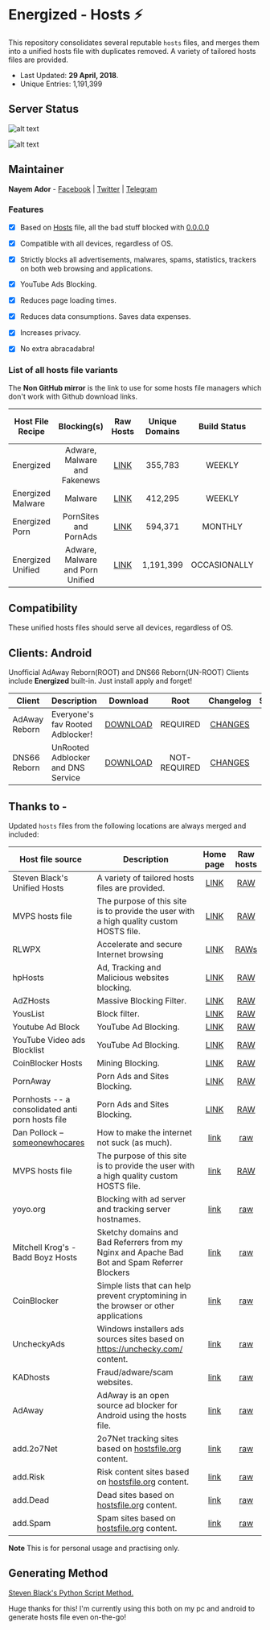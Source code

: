 # Energized - Hosts ⚡

This repository consolidates several reputable `hosts` files, and merges them into a unified hosts file with duplicates removed.  A variety of tailored hosts files are provided.

* Last Updated: **29 April, 2018**.
* Unique Entries: 1,191,399
## Server Status
![alt text](https://img.shields.io/badge/Hosts_Server_Status-DOWN-red.svg?longCache=true&style=flat)

![alt text](https://img.shields.io/badge/RAW_Status-UP-green.svg?longCache=true&style=flat)



## Maintainer

**Nayem Ador** - [Facebook](https://facebook.com/adroitadorkhan) | [Twitter](https://twitter.com/adroitadorkhan) | [Telegram](https://t.me/adroitadorkhan)


### Features

- [x] Based on [Hosts](http://lmgtfy.com/?q=what+is+hosts+file) file, all the bad stuff blocked with [0.0.0.0](http://lmgtfy.com/?q=what+is+0.0.0.0)

- [x] Compatible with all devices, regardless of OS.

- [x] Strictly blocks all advertisements, malwares, spams, statistics, trackers on both web browsing and applications.

- [x] YouTube Ads Blocking.

- [x] Reduces page loading times.

- [x] Reduces data consumptions. Saves data expenses.

- [x] Increases privacy.

- [x] No extra abracadabra! 


### List of all hosts file variants

The **Non GitHub mirror** is the link to use for some hosts file managers which don't work with Github download links.

Host File Recipe | Blocking(s) | Raw Hosts | Unique Domains | Build Status | Non Github mirror | Size
---------------- |:------:|:---------:|:--------------:|:-------------:|:-------------:|:-------------:
Energized | Adware, Malware and Fakenews | [LINK](https://raw.githubusercontent.com/AdroitAdorKhan/Energized/master/Energized) | 355,783 | WEEKLY | [LINK](http://ador.heliohost.org/Energized) | 10.3 MB
Energized Malware | Malware | [LINK](https://raw.githubusercontent.com/AdroitAdorKhan/Energized/master/EnergizedMalware) | 412,295 | WEEKLY | [LINK](http://ador.heliohost.org/EnergizedMalware) | 11.8 MB
Energized Porn | PornSites and PornAds | [LINK](https://raw.githubusercontent.com/AdroitAdorKhan/Energized/master/EnergizedPorn) | 594,371 | MONTHLY | [LINK](http://ador.heliohost.org/EnergizedPorn) | 15.8 MB
Energized Unified | Adware, Malware and Porn Unified | [LINK](https://raw.githubusercontent.com/AdroitAdorKhan/Energized/master/EnergizedUnified) | 1,191,399 | OCCASIONALLY | [LINK](http://ador.heliohost.org/EnergizedUnified) | 33.3 MB

## Compatibility 

These unified hosts files should serve all devices, regardless of OS.

## Clients: Android

Unofficial AdAway Reborn(ROOT) and DNS66 Reborn(UN-ROOT) Clients include **Energized** built-in. Just install apply and forget!

Client | Description | Download | Root | Changelog | Size |
-----------------|-------------|:---------:|:---------:|:---------:|:---------:|
AdAway Reborn | Everyone's fav Rooted Adblocker! |[DOWNLOAD](https://tiny.cc/adaway_energized) | REQUIRED | [CHANGES](https://github.com/AdroitAdorKhan/Energized/blob/master/Clients/Android/AdAwayReborn/Changes.md) | 4.9 MB
DNS66 Reborn | UnRooted Adblocker and DNS Service |[DOWNLOAD](https://tiny.cc/dns66_energized) | NOT-REQUIRED | [CHANGES](https://github.com/AdroitAdorKhan/Energized/blob/master/Clients/Android/DNS66Reborn/Changes.md) | 2.8 MB

## Thanks to -

Updated `hosts` files from the following locations are always merged and
included:

Host file source | Description | Home page | Raw hosts |
-----------------|-------------|:---------:|:---------:|
Steven Black's Unified Hosts | A variety of tailored hosts files are provided. |[LINK](https://github.com/StevenBlack/hosts/) | [RAW](https://raw.githubusercontent.com/StevenBlack/hosts/master/alternates/fakenews-gambling/hosts) | 
MVPS hosts file | The purpose of this site is to provide the user with a high quality custom HOSTS file. |[LINK](http://winhelp2002.mvps.org/) | [RAW](http://winhelp2002.mvps.org/hosts.txt) | 
RLWPX | Accelerate and secure Internet browsing |[LINK](http://rlwpx.free.fr/WPFF/hosts.htm) | [RAWs](http://rlwpx.free.fr/WPFF/hosts.htm) |
hpHosts | Ad, Tracking and Malicious websites  blocking. |[LINK](https://hosts-file.net/) | [RAW](https://hosts-file.net/?s=Download) |
AdZHosts | Massive Blocking Filter. |[LINK](https://adzhosts.fr/) | [RAW](https://adzhosts.fr/hosts/adzhosts-android.txt) |
YousList | Block filter. |[LINK](https://github.com/yous/YousList) | [RAW](https://github.com/yous/YousList/raw/master/youslist.txt) |
Youtube Ad Block | YouTube Ad Blocking. |[LINK](https://github.com/arthurgeron/blockYTAds) | [RAW](https://raw.githubusercontent.com/arthurgeron/blockYTAds/master/hosts.txt) |
YouTube Video ads Blocklist | YouTube Ad Blocking. |[LINK](https://github.com/anudeepND/youtubeadsblacklist) | [RAW](https://raw.githubusercontent.com/anudeepND/youtubeadsblacklist/master/hosts.txt) |
CoinBlocker Hosts | Mining Blocking. |[LINK](https://github.com/ZeroDot1) | [RAW](https://raw.githubusercontent.com/ZeroDot1/CoinBlockerLists/master/hosts) |
PornAway | Porn Ads and Sites Blocking. |[LINK](https://github.com/mhxion/pornaway) | [RAW](https://github.com/mhxion/pornaway/tree/master/hosts) |
Pornhosts -- a consolidated anti porn hosts file | Porn Ads and Sites Blocking. |[LINK](https://github.com/Clefspeare13/pornhosts) | [RAW](https://raw.githubusercontent.com/Clefspeare13/pornhosts/master/0.0.0.0/hosts)
Dan Pollock – [someonewhocares](http://someonewhocares.org) | How to make the internet not suck (as much). |[link](http://someonewhocares.org/hosts/) | [raw](http://someonewhocares.org/hosts/zero/hosts) |
MVPS hosts file | The purpose of this site is to provide the user with a high quality custom HOSTS file. |[link](http://winhelp2002.mvps.org/) | [RAW](http://winhelp2002.mvps.org/hosts.txt) |
yoyo.org | Blocking with ad server and tracking server hostnames. |[link](https://pgl.yoyo.org/adservers/) | [raw](https://pgl.yoyo.org/adservers/serverlist.php?hostformat=hosts&mimetype=plaintext&useip=0.0.0.0) |
Mitchell Krog's - Badd Boyz Hosts | Sketchy domains and Bad Referrers from my Nginx and Apache Bad Bot and Spam Referrer Blockers |[link](https://github.com/mitchellkrogza/Badd-Boyz-Hosts) | [raw](https://raw.githubusercontent.com/mitchellkrogza/Badd-Boyz-Hosts/master/hosts) |
CoinBlocker | Simple lists that can help prevent cryptomining in the browser or other applications |[link](https://github.com/ZeroDot1/CoinBlockerLists) | [raw](https://raw.githubusercontent.com/ZeroDot1/CoinBlockerLists/master/hosts_browser) | 
UncheckyAds | Windows installers ads sources sites based on https://unchecky.com/ content. |[link](https://github.com/FadeMind/hosts.extras) | [raw](https://raw.githubusercontent.com/FadeMind/hosts.extras/master/UncheckyAds/hosts) |
KADhosts | Fraud/adware/scam websites. |[link](https://github.com/azet12/KADhosts) | [raw](https://raw.githubusercontent.com/azet12/KADhosts/master/KADhosts.txt) |
AdAway | AdAway is an open source ad blocker for Android using the hosts file. |[link](https://adaway.org/) | [raw](https://raw.githubusercontent.com/AdAway/adaway.github.io/master/hosts.txt) |
add.2o7Net | 2o7Net tracking sites based on [hostsfile.org](http://www.hostsfile.org/hosts.html) content. |[link](https://github.com/FadeMind/hosts.extras) | [raw](https://raw.githubusercontent.com/FadeMind/hosts.extras/master/add.2o7Net/hosts) | 
add.Risk | Risk content sites based on [hostsfile.org](http://www.hostsfile.org/hosts.html) content. |[link](https://github.com/FadeMind/hosts.extras) | [raw](https://raw.githubusercontent.com/FadeMind/hosts.extras/master/add.Risk/hosts) | 
add.Dead | Dead sites based on [hostsfile.org](http://www.hostsfile.org/hosts.html) content. |[link](https://github.com/FadeMind/hosts.extras) | [raw](https://raw.githubusercontent.com/FadeMind/hosts.extras/master/add.Dead/hosts) |
add.Spam | Spam sites based on [hostsfile.org](http://www.hostsfile.org/hosts.html) content. |[link](https://github.com/FadeMind/hosts.extras) | [raw](https://raw.githubusercontent.com/FadeMind/hosts.extras/master/add.Spam/hosts) |

**Note** This is for personal usage and practising only.

## Generating Method

[Steven Black's Python Script Method.](https://github.com/StevenBlack/hosts/#generate-your-own-unified-hosts-file) 

Huge thanks for this! I'm currently using this both on my pc and android to generate hosts file even on-the-go!
